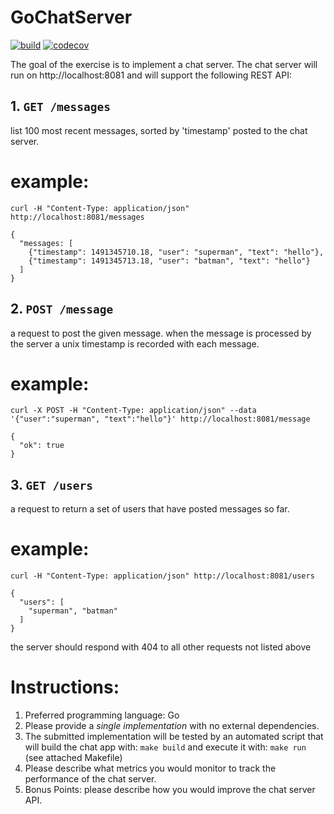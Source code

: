 # GoChatServer

[![build](https://github.com/jizusun/GoChatServerHomework/actions/workflows/build.yml/badge.svg)](https://github.com/jizusun/GoChatServerHomework/actions/workflows/build.yml)
[![codecov](https://codecov.io/gh/jizusun/GoChatServerHomework/branch/main/graph/badge.svg?token=UB5E9NIZ68)](https://codecov.io/gh/jizusun/GoChatServerHomework)

The goal of the exercise is to implement a chat server. 
The chat server will run on http://localhost:8081 and will support the following REST API: 

## 1. `GET /messages`

list 100 most recent messages, sorted by 'timestamp' posted to the chat server.

example:
=======

```
curl -H "Content-Type: application/json" http://localhost:8081/messages

{
  "messages: [
    {"timestamp": 1491345710.18, "user": "superman", "text": "hello"},
    {"timestamp": 1491345713.18, "user": "batman", "text": "hello"}
  ]
}

```

## 2. `POST /message`

a request to post the given message. 
when the message is processed by the server a unix timestamp is recorded with each message.

example:
========

```
curl -X POST -H "Content-Type: application/json" --data '{"user":"superman", "text":"hello"}' http://localhost:8081/message

{
  "ok": true
}
```

## 3. `GET /users`

a request to return a set of users that have posted messages so far.

example:
========

```
curl -H "Content-Type: application/json" http://localhost:8081/users

{
  "users": [
    "superman", "batman"
  ]
}
```

the server should respond with 404 to all other requests not listed above
 
Instructions:
=============

1. Preferred programming language: Go
2. Please provide a *single implementation* with no external dependencies.
3. The submitted implementation will be tested by an automated script 
      that will build the chat app with: `make build` 
      and execute it with: `make run`
    (see attached Makefile)
4. Please describe what metrics you would monitor to track the performance of the chat server.
5. Bonus Points: please describe how you would improve the chat server API.


